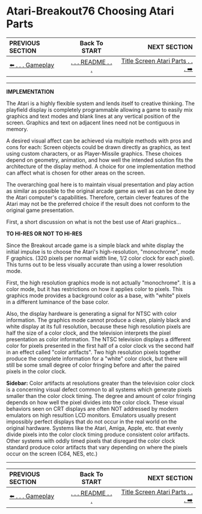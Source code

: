 # Atari-Breakout76 Choosing Atari Parts

**PREVIOUS SECTION** | **Back To START** | **NEXT SECTION**
:--- | :---: | ---:
[:arrow_left: . . . Gameplay]( https://github.com/kenjennings/Atari-Breakout76/blob/master/README03Gameplay.md "Gameplay" ) | [. . . README . . .]( https://github.com/kenjennings/Atari-Breakout76/blob/master/README.md "README" ) | [Title Screen Atari Parts . . . :arrow_right:]( https://github.com/kenjennings/Atari-Breakout76/blob/master/README04-1TitleImplementation.md "Title Screen Atari Parts" ) 

---

**IMPLEMENTATION**

The Atari is a highly flexible system and lends itself to creative thinking.  The playfield display is completely programmable allowing a game to easily mix graphics and text modes and blank lines at any vertical position of the screen.  Graphics and text on adjacent lines need not be contiguous in memory.  

A desired visual affect can be achieved via multiple methods with pros and cons for each:  Screen objects could be drawn directly as graphics, as text using custom characters, or as Player-Missile graphics.  These choices depend on geometry, animation, and how well the intended solution fits the architecture of the display method.  A choice for one implementation method can affect what is chosen for other areas on the screen.

The overarching goal here is to maintain visual presentation and play action as similar as possible to the original arcade game as well as can be done by the Atari computer's capabilities.  Therefore, certain clever features of the Atari may not be the preferred choice if the result does not conform to the original game presentation.  

First, a short discussion on what is not the best use of Atari graphics...

**TO HI-RES OR NOT TO HI-RES**

Since the Breakout arcade game is a simple black and white display the initial impulse is to choose the Atari's high-resolution, "monochrome", mode F graphics.  (320 pixels per normal width line, 1/2 color clock for each pixel).  This turns out to be less visually accurate than using a lower resolution mode.

First, the high resolution graphics mode is not actually "monochrome".  It is a color mode, but it has restrictions on how it applies color to pixels.  This graphics mode provides a background color as a base, with "white" pixels in a different luminance of the base color.

Also, the display hardware is generating a signal for NTSC with color information.  The graphics mode cannot produce a clean, plainly black and white display at its full resolution, because these high resolution pixels are half the size of a color clock, and the television interprets the pixel presentation as color information.  The NTSC television displays a different color for pixels presented in the first half of a color clock vs the second half in an effect called "color artifacts".  Two high resolution pixels together produce the complete information for a "white" color clock, but there will still be some small degree of color fringing before and after the paired pixels in the color clock.  

**Sidebar:** Color artifacts at resolutions greater than the television color clock is a concerning visual defect common to all systems which generate pixels smaller than the color clock timing.  The degree and amount of color fringing depends on how well the pixel divides into the color clock.  These visual behaviors seen on CRT displays are often NOT addressed by modern emulators on high resultion LCD monitors.  Emulators usually present impossibly perfect displays that do not occur in the real world on the original hardware.  Systems like the Atari, Amiga, Apple, etc. that evenly divide pixels into the color clock timing produce consistent color artifacts.  Other systems with oddly timed pixels that disregard the color clock standard produce color artifacts that vary depending on where the pixels occur on the screen (C64, NES, etc.)

---

**PREVIOUS SECTION** | **Back To START** | **NEXT SECTION**
:--- | :---: | ---:
[:arrow_left: . . . Gameplay]( https://github.com/kenjennings/Atari-Breakout76/blob/master/README03Gameplay.md "Gameplay" ) | [. . . README . . .]( https://github.com/kenjennings/Atari-Breakout76/blob/master/README.md "README" ) | [Title Screen Atari Parts . . . :arrow_right:]( https://github.com/kenjennings/Atari-Breakout76/blob/master/README04-1TitleImplementation.md "Title Screen Atari Parts" ) 
